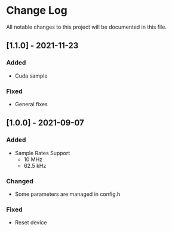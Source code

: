 # Change Log
All notable changes to this project will be documented in this file.

## [1.1.0] - 2021-11-23
 
### Added
- Cuda sample

### Fixed
- General fixes 

## [1.0.0] - 2021-09-07
 
### Added
- Sample Rates Support
    - 10    MHz
    - 62.5  kHz
 
### Changed
- Some parameters are managed in config.h

### Fixed
- Reset device